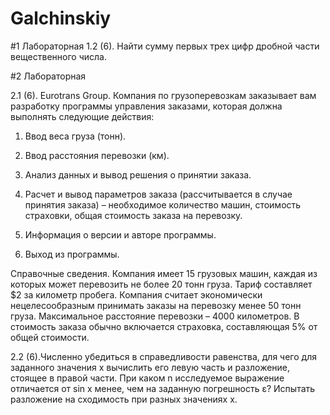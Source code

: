 # Galchinskiy
#1 Лабораторная
1.2 (6). Найти сумму первых трех цифр дробной части вещественного числа. 

#2 Лабораторная

2.1 (6). Eurotrans Group. Компания по грузоперевозкам заказывает вам
разработку программы управления заказами, которая должна
выполнять следующие действия:

1. Ввод веса груза (тонн).

2. Ввод расстояния перевозки (км).

3. Анализ данных и вывод решения о принятии заказа.

4. Расчет и вывод параметров заказа (рассчитывается в случае
принятия заказа) – необходимое количество машин, стоимость
страховки, общая стоимость заказа на перевозку.

5. Информация о версии и авторе программы.

6. Выход из программы.

Справочные сведения. Компания имеет 15 грузовых машин,
каждая из которых может перевозить не более 20 тонн груза. Тариф
составляет $2 за километр пробега. Компания считает
экономически нецелесообразным принимать заказы на перевозку
менее 50 тонн груза. Максимальное расстояние перевозки – 4000
километров. В стоимость заказа обычно включается страховка,
составляющая 5% от общей стоимости.

2.2 (6).Численно убедиться в справедливости равенства, для чего для
заданного значения х вычислить его левую часть и разложение,
стоящее в правой части. При каком n исследуемое выражение
отличается от sin x менее, чем на заданную погрешность ε?
Испытать разложение на сходимость при разных значениях х.
